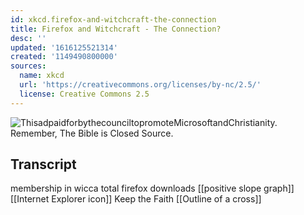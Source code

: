 ```yaml
---
id: xkcd.firefox-and-witchcraft-the-connection
title: Firefox and Witchcraft - The Connection?
desc: ''
updated: '1616125521314'
created: '1149490800000'
sources:
  name: xkcd
  url: 'https://creativecommons.org/licenses/by-nc/2.5/'
  license: Creative Commons 2.5
---
```

![ThisadpaidforbythecounciltopromoteMicrosoftandChristianity.  Remember, The Bible is Closed Source.](https://imgs.xkcd.com/comics/firefox_wicca.png)

## Transcript
membership in wicca
total firefox downloads
[[positive slope graph]]
[[Internet Explorer icon]]
Keep the Faith
[[Outline of a cross]]

